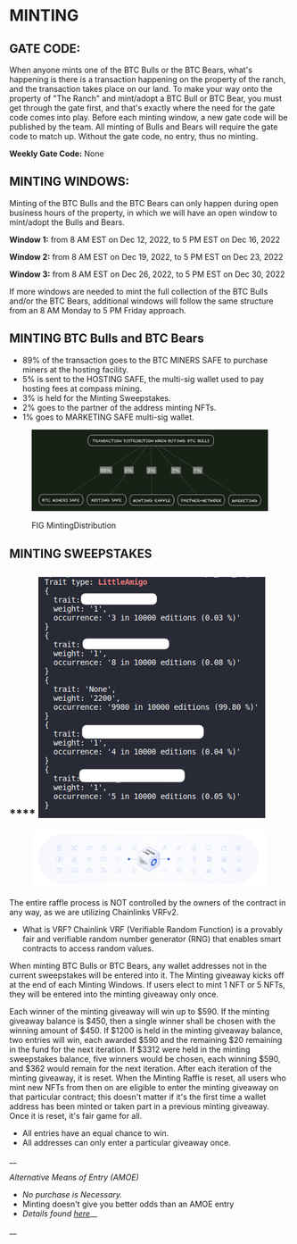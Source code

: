 # MINTING

## GATE CODE:&#x20;

When anyone mints one of the BTC Bulls or the BTC Bears, what's happening is there is a transaction happening on the property of the ranch, and the transaction takes place on our land. To make your way onto the property of "The Ranch" and mint/adopt a BTC Bull or BTC Bear, you must get through the gate first, and that's exactly where the need for the gate code comes into play. Before each minting window, a new gate code will be published by the team. All minting of Bulls and Bears will require the gate code to match up. Without the gate code, no entry, thus no minting.&#x20;

**Weekly Gate Code:** None



## **MINTING WINDOWS:**

Minting of the BTC Bulls and the BTC Bears can only happen during open business hours of the property, in which we will have an open window to mint/adopt the Bulls and Bears.&#x20;

**Window 1:** from 8 AM EST on Dec 12, 2022, to 5 PM EST on Dec 16, 2022

**Window 2:** from 8 AM EST on Dec 19, 2022, to 5 PM EST on Dec 23, 2022

**Window 3:** from 8 AM EST on Dec 26, 2022, to 5 PM EST on Dec 30, 2022

If more windows are needed to mint the full collection of the BTC Bulls and/or the BTC Bears, additional windows will follow the same structure from an 8 AM Monday to 5 PM Friday approach.&#x20;



## MINTING BTC Bulls and BTC Bears

* 89% of the transaction goes to the BTC MINERS SAFE to purchase miners at the hosting facility.&#x20;
* 5% is sent to the HOSTING SAFE, the multi-sig wallet used to pay hosting fees at compass mining.&#x20;
* 3% is held for the Minting Sweepstakes.
* 2% goes to the partner of the address minting NFTs.
* 1% goes to MARKETING SAFE multi-sig wallet.&#x20;

<figure><img src="../../../.gitbook/assets/image (2) (3) (2).png" alt=""><figcaption><p>FIG MintingDistribution</p></figcaption></figure>

## **MINTING SWEEPSTAKES**

## &#x20;**** ![](<../../../.gitbook/assets/image (4).png>)&#x20;

<figure><img src="../../../.gitbook/assets/image (1).png" alt=""><figcaption></figcaption></figure>



The entire raffle process is NOT controlled by the owners of the contract in any way, as we are utilizing Chainlinks VRFv2.&#x20;

* What is VRF?  Chainlink VRF (Verifiable Random Function) is a provably fair and verifiable random number generator (RNG) that enables smart contracts to access random values.

When minting BTC Bulls or BTC Bears, any wallet addresses not in the current sweepstakes will be entered into it. The Minting giveaway kicks off at the end of each Minting Windows. If users elect to mint 1 NFT or 5 NFTs, they will be entered into the minting giveaway only once.&#x20;

Each winner of the minting giveaway will win up to $590. If the minting giveaway balance is $450, then a single winner shall be chosen with the winning amount of $450. If $1200 is held in the minting giveaway balance, two entries will win, each awarded $590 and the remaining $20 remaining in the fund for the next iteration. If $3312 were held in the minting sweepstakes balance, five winners would be chosen, each winning $590, and $362 would remain for the next iteration.  After each iteration of the minting giveaway, it is reset. When the Minting Raffle is reset, all users who mint new NFTs from then on are eligible to enter the minting giveaway on that particular contract; this doesn't matter if it's the first time a wallet address has been minted or taken part in a previous minting giveaway. Once it is reset, it's fair game for all.

* All entries have an equal chance to win.
* All addresses can only enter a particular giveaway once.&#x20;

__

_Alternative Means of Entry (AMOE)_

* _No purchase is Necessary._&#x20;
* Minting doesn't give you better odds than an AMOE entry
* _Details found_ [_here_](../../../contest-rules/)__

__

&#x20;
